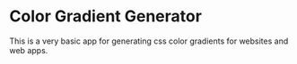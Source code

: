 # Color Gradient Generator
This is a very basic app for generating css color gradients for websites and web apps.